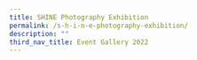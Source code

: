 ```yaml
---
title: SHINE Photography Exhibition
permalink: /s-h-i-n-e-photography-exhibition/
description: ""
third_nav_title: Event Gallery 2022
---
```

